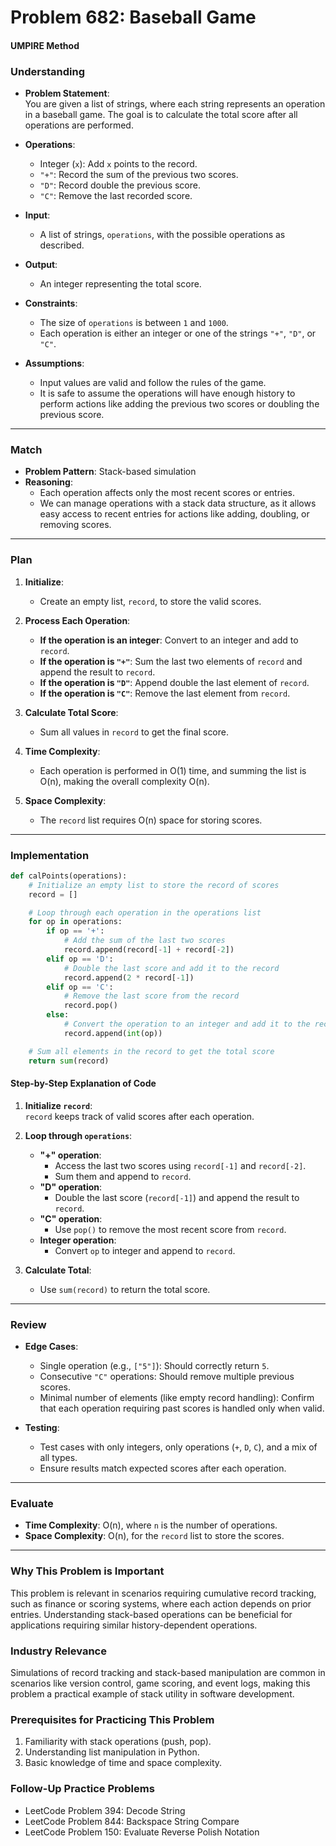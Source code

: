 
# Problem 682: Baseball Game

#### UMPIRE Method


### Understanding

- **Problem Statement**:  
  You are given a list of strings, where each string represents an operation in a baseball game. The goal is to calculate the total score after all operations are performed.
  
- **Operations**:
  - Integer (`x`): Add `x` points to the record.
  - `"+"`: Record the sum of the previous two scores.
  - `"D"`: Record double the previous score.
  - `"C"`: Remove the last recorded score.

- **Input**:
  - A list of strings, `operations`, with the possible operations as described.
  
- **Output**:
  - An integer representing the total score.

- **Constraints**:
  - The size of `operations` is between `1` and `1000`.
  - Each operation is either an integer or one of the strings `"+"`, `"D"`, or `"C"`.
  
- **Assumptions**:
  - Input values are valid and follow the rules of the game.
  - It is safe to assume the operations will have enough history to perform actions like adding the previous two scores or doubling the previous score.
---
### Match

- **Problem Pattern**: Stack-based simulation
- **Reasoning**:
  - Each operation affects only the most recent scores or entries.
  - We can manage operations with a stack data structure, as it allows easy access to recent entries for actions like adding, doubling, or removing scores.

---
### Plan

1. **Initialize**:
   - Create an empty list, `record`, to store the valid scores.
   
2. **Process Each Operation**:
   - **If the operation is an integer**: Convert to an integer and add to `record`.
   - **If the operation is `"+"`**: Sum the last two elements of `record` and append the result to `record`.
   - **If the operation is `"D"`**: Append double the last element of `record`.
   - **If the operation is `"C"`**: Remove the last element from `record`.
   
3. **Calculate Total Score**:
   - Sum all values in `record` to get the final score.

4. **Time Complexity**:  
   - Each operation is performed in O(1) time, and summing the list is O(n), making the overall complexity O(n).
   
5. **Space Complexity**:
   - The `record` list requires O(n) space for storing scores.
---
### Implementation

```python
def calPoints(operations):
    # Initialize an empty list to store the record of scores
    record = []

    # Loop through each operation in the operations list
    for op in operations:
        if op == '+':
            # Add the sum of the last two scores
            record.append(record[-1] + record[-2])
        elif op == 'D':
            # Double the last score and add it to the record
            record.append(2 * record[-1])
        elif op == 'C':
            # Remove the last score from the record
            record.pop()
        else:
            # Convert the operation to an integer and add it to the record
            record.append(int(op))

    # Sum all elements in the record to get the total score
    return sum(record)
```

#### Step-by-Step Explanation of Code

1. **Initialize `record`**:  
   `record` keeps track of valid scores after each operation.

2. **Loop through `operations`**:
   - **"+" operation**:
     - Access the last two scores using `record[-1]` and `record[-2]`.
     - Sum them and append to `record`.
   - **"D" operation**:
     - Double the last score (`record[-1]`) and append the result to `record`.
   - **"C" operation**:
     - Use `pop()` to remove the most recent score from `record`.
   - **Integer operation**:
     - Convert `op` to integer and append to `record`.

3. **Calculate Total**:
   - Use `sum(record)` to return the total score.
---
### Review

- **Edge Cases**:
  - Single operation (e.g., `["5"]`): Should correctly return `5`.
  - Consecutive `"C"` operations: Should remove multiple previous scores.
  - Minimal number of elements (like empty record handling): Confirm that each operation requiring past scores is handled only when valid.
  
- **Testing**:
  - Test cases with only integers, only operations (`+`, `D`, `C`), and a mix of all types.
  - Ensure results match expected scores after each operation.
---
### Evaluate

- **Time Complexity**: O(n), where `n` is the number of operations.
- **Space Complexity**: O(n), for the `record` list to store the scores.
---
### Why This Problem is Important

This problem is relevant in scenarios requiring cumulative record tracking, such as finance or scoring systems, where each action depends on prior entries. Understanding stack-based operations can be beneficial for applications requiring similar history-dependent operations.

### Industry Relevance

Simulations of record tracking and stack-based manipulation are common in scenarios like version control, game scoring, and event logs, making this problem a practical example of stack utility in software development.

### Prerequisites for Practicing This Problem

1. Familiarity with stack operations (push, pop).
2. Understanding list manipulation in Python.
3. Basic knowledge of time and space complexity.

### Follow-Up Practice Problems

- LeetCode Problem 394: Decode String
- LeetCode Problem 844: Backspace String Compare
- LeetCode Problem 150: Evaluate Reverse Polish Notation
